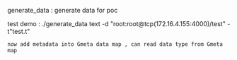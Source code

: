 generate_data :
    generate data for poc

test demo :
    ./generate_data text -d "root:root@tcp(172.16.4.155:4000)/test" -t"test.t"

    now add metadata into Gmeta data map , can read data type from Gmeta map 